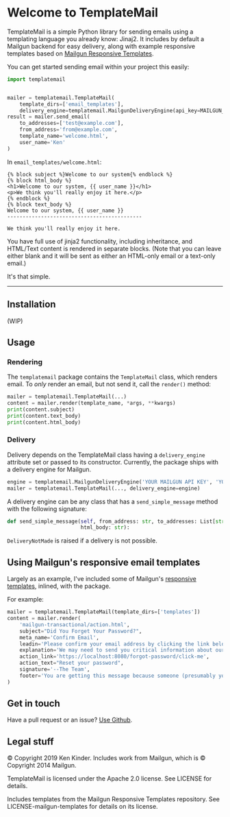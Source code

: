 # Welcome to TemplateMail

TemplateMail is a simple Python library for sending emails using a templating language you already know: Jinaj2. It includes by default a Mailgun backend for easy delivery, along with example responsive templates based on [Mailgun Responsive Templates](https://github.com/mailgun/transactional-email-templates).

You can get started sending email within your project this easily:

```python
import templatemail


mailer = templatemail.TemplateMail(
    template_dirs=['email_templates'],
    delivery_engine=templatemail.MailgunDeliveryEngine(api_key=MAILGUN_API_KEY, domain_name=MAILGUN_DOMAIN))
result = mailer.send_email(
    to_addresses=['test@example.com'],
    from_address='from@example.com',
    template_name='welcome.html',
    user_name='Ken'
)
```

In `email_templates/welcome.html`:

```jinja2
{% block subject %}Welcome to our system{% endblock %}
{% block html_body %}
<h1>Welcome to our system, {{ user_name }}</h1>
<p>We think you'll really enjoy it here.</p>
{% endblock %}
{% block text_body %}
Welcome to our system, {{ user_name }}
--------------------------------------------

We think you'll really enjoy it here.
```

You have full use of jinja2 functionality, including inheritance, and HTML/Text content is rendered in separate blocks. (Note that you can leave either blank and it will be sent as either an HTML-only email or a text-only email.)

It's that simple.

----

## Installation

(WIP)

## Usage

### Rendering
The `templatemail` package contains the `TemplateMail` class, which renders email. To *only* render an email, but not send it, call the `render()` method:

```python
mailer = templatemail.TemplateMail(...)
content = mailer.render(template_name, *args, **kwargs)
print(content.subject)
print(content.text_body)
print(content.html_body)
```

### Delivery
Delivery depends on the TemplateMail class having a `delivery_engine` attribute set or passed to its constructor. Currently, the package ships with a delivery engine for Mailgun.

```python
engine = templatemail.MailgunDeliveryEngine('YOUR MAILGUN API KEY', 'YOUR MAILGUN DOMAIN')
mailer = templatemail.TemplateMail(..., delivery_engine=engine)
```

A delivery engine can be any class that has a `send_simple_message` method with the following signature:

```python
def send_simple_message(self, from_address: str, to_addresses: List[str], subject: str, text_body: str,
                        html_body: str):
```

`DeliveryNotMade` is raised if a delivery is not possible.

## Using Mailgun's responsive email templates

Largely as an example, I've included some of Mailgun's [responsive templates](https://github.com/mailgun/transactional-email-templates), inlined, with the package.

For example:

```python
mailer = templatemail.TemplateMail(template_dirs=['templates'])
content = mailer.render(
    'mailgun-transactional/action.html',
    subject="Did You Forget Your Password?",
    meta_name='Confirm Email',
    leadin='Please confirm your email address by clicking the link below.',
    explanation='We may need to send you critical information about our service and it is important that we have an accurate email address.',
    action_link='https://localhost:8080/forgot-password/click-me',
    action_text="Reset your password",
    signature='--The Team',
    footer='You are getting this message because someone (presumably you) clicked on Forgot Password on our site.'
)
```

## Get in touch
Have a pull request or an issue? [Use Github](https://github.com/kkinder/templatemail).

## Legal stuff
© Copyright 2019 Ken Kinder. Includes work from Mailgun, which is © Copyright 2014 Mailgun.

TemplateMail is licensed under the Apache 2.0 license. See LICENSE for details.

Includes templates from the Mailgun Responsive Templates repository. See LICENSE-mailgun-templates for details on its license.
